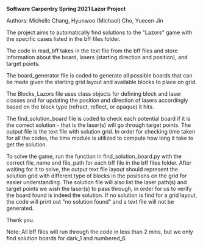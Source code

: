 **Software Carpentry Spring 2021 Lazor Project**

Authors: Michelle Chang, Hyunwoo (Michael) Cho, Yuecen Jin

The project aims to automatically find solutions to the "Lazors" game with the specific cases listed in the bff files folder. 

The code in read_bff takes in the text file from the bff files and store information about the board, lasers (starting direction and position), and target points.

The board_generator file is coded to generate all possible boards that can be made given the starting grid layout and available blocks to place on grid.

The Blocks_Lazors file uses class objects for defining block and laser classes and for updating the position and direction of lasers accordingly based on the block type (refract, reflect, or opaque) it hits.

The find_solution_board file is coded to check each potential board if it is the correct solution - that is the laser(s) will go through target points. The output file is the text file with solution grid. In order for checking time taken for all the codes, the time module is utilized to compute how long it take to get the solution. 

To solve the game, run the function in find_solution_board.py with the correct file_name and file_path for each bff file in the bff files folder. After waiting for it to solve, the output text file layout should represent the solution grid with different type of blocks in the positions on the grid for easier understanding. The solution file will also list the laser path(s) and target points we wish the laser(s) to pass through, in order for us to verify the board found is indeed the solution. If no solution is find for a grid layout, the code will print out "no solution found" and a text file will not be generated.

Thank you. 

Note:
All bff files will run through the code in less than 2 mins, but we only find solution boards for dark_1 and numbered_6.
